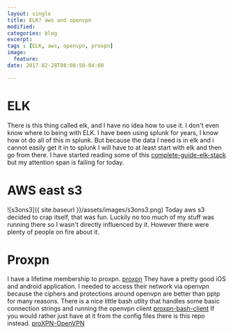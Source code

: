 ```yaml
---
layout: single
title: ELK? aws and openvpn
modified:
categories: blog
excerpt:
tags : [ELK, aws, openvpn, proxpn]
image:
  feature:
date: 2017-02-28T08:08:50-04:00

---
```

# ELK 
There is this thing called elk,  and I have no idea how to use it. 
I don't even know where to being with ELK.  I have been using splunk for years, I know how ot do all of this in splunk. But because the data I need is in elk and i cannot easily get it in to splunk I will have to at least start with elk and then go from there.  I have started reading some of this [complete-guide-elk-stack](http://logz.io/learn/complete-guide-elk-stack/ "complete-guide-elk-stack")
  but my attention span is failing for today. 

# AWS east s3
![s3ons3]({ site.baseurl }}/assets/images/s3ons3.png)
Today aws s3 decided to crap itself,  that was fun.  Luckily no too much of my stuff was running there so I wasn't directly influenced by it.  However there were plenty of people on fire about it. 


# Proxpn
I have a lifetime membership to proxpn. [proxpn](https://secure.proxpn.com/"proxpn")   They have a pretty good iOS and android application.  I needed to access their network via openvpn because the ciphers and protections around openvpn are better than pptp for many reasons. There is a nice little bash utlity that handles some basic connection strings and running the openvpn client [proxpn-bash-client](https://github.com/MattSurabian/proxpn-bash-client.git"proxpn-bash-client")  If you would rather just have at it from the config files there is this repo instead. [proXPN-OpenVPN](https://github.com/jpitoniak/proXPN-OpenVPN.git"proXPN-OpenVPN")
 

 